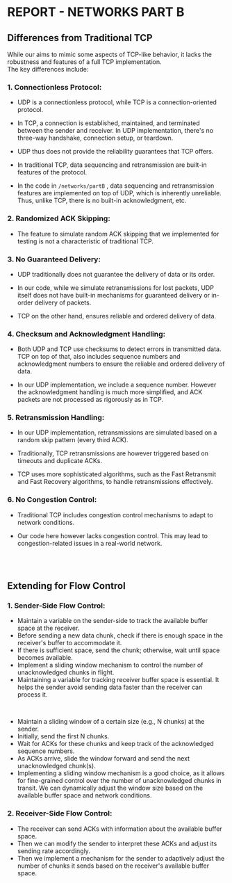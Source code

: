 # REPORT - NETWORKS PART B

## Differences from Traditional TCP
While our aims to mimic some aspects of TCP-like behavior, it lacks the robustness and features of a full TCP implementation.  
The key differences include:

### 1. Connectionless Protocol: 
- UDP is a connectionless protocol, while TCP is a connection-oriented protocol.
   
- In TCP, a connection is established, maintained, and terminated between the sender and receiver. In UDP implementation, there's no three-way handshake, connection setup, or teardown.
  
- UDP thus does not provide the reliability guarantees that TCP offers. 
  
- In traditional TCP, data sequencing and retransmission are built-in features of the protocol. 
  
- In the code in  ```/networks/partB``` , data sequencing and retransmission features are implemented on top of UDP, which is inherently unreliable. Thus, unlike TCP, there is no built-in acknowledgment, etc.

### 2. Randomized ACK Skipping:
- The feature to simulate random ACK skipping that we implemented for testing is not a characteristic of traditional TCP.


### 3. No Guaranteed Delivery:
- UDP traditionally does not guarantee the delivery of data or its order. 
  
- In our code, while we simulate retransmissions for lost packets, UDP itself does not have built-in mechanisms for guaranteed delivery or in-order delivery of packets. 
  
- TCP on the other hand, ensures reliable and ordered delivery of data.

### 4. Checksum and Acknowledgment Handling:
- Both UDP and TCP use checksums to detect errors in transmitted data. TCP on top of that, also includes sequence numbers and acknowledgment numbers to ensure the reliable and ordered delivery of data. 
  
- In our UDP implementation, we include a sequence number. However the acknowledgment handling is much more simplified, and ACK packets are not processed as rigorously as in TCP.

### 5. Retransmission Handling: 
- In our UDP implementation, retransmissions are simulated based on a random skip pattern (every third ACK).

- Traditionally, TCP retransmissions are however triggered based on timeouts and duplicate ACKs. 
  
- TCP uses more sophisticated algorithms, such as the Fast Retransmit and Fast Recovery algorithms, to handle retransmissions effectively.

### 6. No Congestion Control: 
- Traditional TCP includes congestion control mechanisms to adapt to network conditions. 
  
- Our code here however lacks congestion control. This may lead to congestion-related issues in a real-world network.

<br>
<br>

## Extending for Flow Control

### 1. Sender-Side Flow Control:

- Maintain a variable on the sender-side to track the available buffer space at the receiver.
- Before sending a new data chunk, check if there is enough space in the receiver's buffer to accommodate it.
- If there is sufficient space, send the chunk; otherwise, wait until space becomes available.
- Implement a sliding window mechanism to control the number of unacknowledged chunks in flight.
- Maintaining a variable for tracking receiver buffer space is essential. It helps the sender avoid sending data faster than the receiver can process it.

<br>

- Maintain a sliding window of a certain size (e.g., N chunks) at the sender.
- Initially, send the first N chunks.
- Wait for ACKs for these chunks and keep track of the acknowledged sequence numbers.
- As ACKs arrive, slide the window forward and send the next unacknowledged chunk(s).
- Implementing a sliding window mechanism is a good choice, as it allows for fine-grained control over the number of unacknowledged chunks in transit. We can dynamically adjust the window size based on the available buffer space and network conditions.



### 2. Receiver-Side Flow Control:

- The receiver can send ACKs with information about the available buffer space.
- Then we can modify the sender to interpret these ACKs and adjust its sending rate accordingly.
- Then we implement a mechanism for the sender to adaptively adjust the number of chunks it sends based on the receiver's available buffer space.
